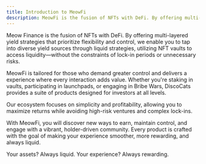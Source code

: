 ```yaml
---
title: Introduction to MeowFi
description: MeowFi is the fusion of NFTs with DeFi. By offering multi-layered yield strategies that prioritize flexibility and control, we enable you to tap into diverse yield sources through liquid strategies, utilizing NFT vaults to access liquidity—without the constraints of lock-in periods or unnecessary risks.
---
```


Meow Finance is the fusion of NFTs with DeFi. By offering multi-layered yield strategies that prioritize flexibility and control, we enable you to tap into diverse yield sources through liquid strategies, utilizing NFT vaults to access liquidity—without the constraints of lock-in periods or unnecessary risks.

MeowFi is tailored for those who demand greater control and delivers a experience where every interaction adds value. Whether you're staking in vaults, participating in launchpads, or engaging in Bribe Wars, DiscoCats provides a suite of products designed for investors at all levels.

Our ecosystem focuses on simplicity and profitability, allowing you to maximize returns while avoiding high-risk ventures and complex lock-ins.

With MeowFi, you will discover new ways to earn, maintain control, and engage with a vibrant, holder-driven community. Every product is crafted with the goal of making your experience smoother, more rewarding, and always liquid.

Your assets? Always liquid. Your experience? Always rewarding.
